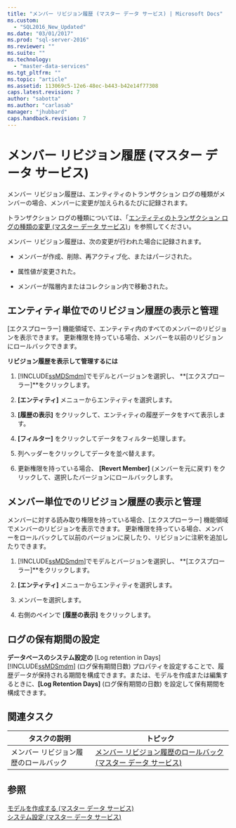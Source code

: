 ```yaml
---
title: "メンバー リビジョン履歴 (マスター データ サービス) | Microsoft Docs"
ms.custom: 
  - "SQL2016_New_Updated"
ms.date: "03/01/2017"
ms.prod: "sql-server-2016"
ms.reviewer: ""
ms.suite: ""
ms.technology: 
  - "master-data-services"
ms.tgt_pltfrm: ""
ms.topic: "article"
ms.assetid: 113069c5-12e6-48ec-b443-b42e14f77308
caps.latest.revision: 7
author: "sabotta"
ms.author: "carlasab"
manager: "jhubbard"
caps.handback.revision: 7
---
```

# メンバー リビジョン履歴 (マスター データ サービス)
  メンバー リビジョン履歴は、エンティティのトランザクション ログの種類がメンバーの場合、メンバーに変更が加えられるたびに記録されます。  
  
 トランザクション ログの種類については、「[エンティティのトランザクション ログの種類の変更 (マスター データ サービス)](../master-data-services/change-the-entity-transaction-log-type-master-data-services.md)」を参照してください。  
  
 メンバー リビジョン履歴は、次の変更が行われた場合に記録されます。  
  
-   メンバーが作成、削除、再アクティブ化、またはパージされた。  
  
-   属性値が変更された。  
  
-   メンバーが階層内またはコレクション内で移動された。  
  
## エンティティ単位でのリビジョン履歴の表示と管理  
 [エクスプローラー] 機能領域で、エンティティ内のすべてのメンバーのリビジョンを表示できます。 更新権限を持っている場合、メンバーを以前のリビジョンにロールバックできます。  
  
 **リビジョン履歴を表示して管理するには**  
  
1.  [!INCLUDE[ssMDSmdm](../includes/ssmdsmdm-md.md)]でモデルとバージョンを選択し、 **[エクスプローラー]**をクリックします。  
  
2.  **[エンティティ]** メニューからエンティティを選択します。  
  
3.  **[履歴の表示]** をクリックして、エンティティの履歴データをすべて表示します。  
  
4.  **[フィルター]** をクリックしてデータをフィルター処理します。  
  
5.  列ヘッダーをクリックしてデータを並べ替えます。  
  
6.  更新権限を持っている場合、 **[Revert Member]** (メンバーを元に戻す) をクリックして、選択したバージョンにロールバックします。  
  
## メンバー単位でのリビジョン履歴の表示と管理  
 メンバーに対する読み取り権限を持っている場合、[エクスプローラー] 機能領域でメンバーのリビジョンを表示できます。 更新権限を持っている場合、メンバーをロールバックして以前のバージョンに戻したり、リビジョンに注釈を追加したりできます。  
  
1.  [!INCLUDE[ssMDSmdm](../includes/ssmdsmdm-md.md)]でモデルとバージョンを選択し、 **[エクスプローラー]**をクリックします。  
  
2.  **[エンティティ]** メニューからエンティティを選択します。  
  
3.  メンバーを選択します。  
  
4.  右側のペインで **[履歴の表示]** をクリックします。  
  
## ログの保有期間の設定  
 **データベースのシステム設定の** [Log retention in Days] [!INCLUDE[ssMDSmdm](../includes/ssmdsmdm-md.md)] (ログ保有期間日数) プロパティを設定することで、履歴データが保持される期間を構成できます。または、モデルを作成または編集するときに、**[Log Retention Days]** (ログ保有期間の日数) を設定して保有期間を構成できます。  
  
## 関連タスク  
  
|タスクの説明|トピック|  
|----------------------|-----------|  
|メンバー リビジョン履歴のロールバック|[メンバー リビジョン履歴のロールバック (マスター データ サービス)](../master-data-services/rollback-member-revision-history-master-data-services.md)|  
  
## 参照  
 [モデルを作成する (マスター データ サービス)](../master-data-services/create-a-model-master-data-services.md)   
 [システム設定 (マスター データ サービス)](../master-data-services/system-settings-master-data-services.md)  
  
  